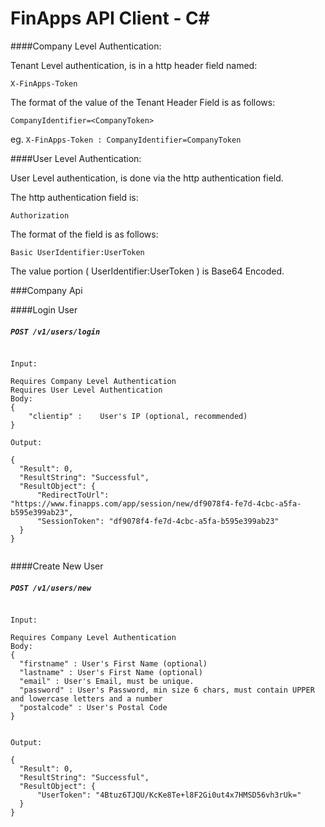 FinApps API Client - C#
======================

####Company Level Authentication:


Tenant Level authentication, is in a http header field named:

``X-FinApps-Token``

The format of the value of the Tenant Header Field is as follows:

``CompanyIdentifier=<CompanyToken>``

eg. ``X-FinApps-Token : CompanyIdentifier=CompanyToken``


####User Level Authentication:

User Level authentication, is done via the http authentication field.

The http authentication field is:

 ``Authorization``

The format of the field is as follows:

``Basic UserIdentifier:UserToken``

The value portion ( UserIdentifier:UserToken ) is Base64 Encoded.



###Company Api 


####Login User
##### `POST /v1/users/login` 
```

Input:

Requires Company Level Authentication
Requires User Level Authentication
Body:
{
    "clientip" :	User's IP (optional, recommended)
}
 
Output:

{
  "Result": 0,
  "ResultString": "Successful",
  "ResultObject": {
      "RedirectToUrl": "https://www.finapps.com/app/session/new/df9078f4-fe7d-4cbc-a5fa-b595e399ab23",
      "SessionToken": "df9078f4-fe7d-4cbc-a5fa-b595e399ab23"
  }
}


```

####Create New User
##### `POST /v1/users/new` 
```

Input:

Requires Company Level Authentication
Body:
{
  "firstname" :	User's First Name (optional)
  "lastname" : User's First Name (optional)
  "email" : User's Email, must be unique.
  "password" : User's Password, min size 6 chars, must contain UPPER and lowercase letters and a number
  "postalcode" : User's Postal Code
}

 
Output:

{
  "Result": 0,
  "ResultString": "Successful",
  "ResultObject": {
      "UserToken": "4Btuz6TJQU/KcKe8Te+l8F2Gi0ut4x7HMSD56vh3rUk="
  }
}


```
